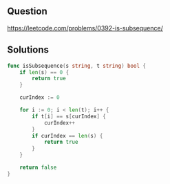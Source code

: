 ## Question

https://leetcode.com/problems/0392-is-subsequence/

## Solutions

```go
func isSubsequence(s string, t string) bool {
	if len(s) == 0 {
		return true
	}

	curIndex := 0

	for i := 0; i < len(t); i++ {
		if t[i] == s[curIndex] {
			curIndex++
		}
		if curIndex == len(s) {
			return true
		}
	}

	return false
}
```
